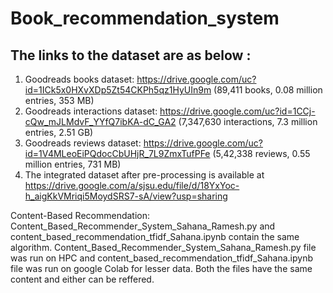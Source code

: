 # Book_recommendation_system
## The links to the dataset are as below :
1. Goodreads books dataset: https://drive.google.com/uc?id=1ICk5x0HXvXDp5Zt54CKPh5qz1HyUIn9m (89,411 books, 0.08 million entries, 353 MB)
2. Goodreads interactions dataset: https://drive.google.com/uc?id=1CCj-cQw_mJLMdvF_YYfQ7ibKA-dC_GA2 (7,347,630 interactions, 7.3 million entries, 2.51 GB)
3. Goodreads reviews dataset: https://drive.google.com/uc?id=1V4MLeoEiPQdocCbUHjR_7L9ZmxTufPFe (5,42,338 reviews, 0.55 million entries, 731 MB)
4. The integrated dataset after pre-processing is available at https://drive.google.com/a/sjsu.edu/file/d/18YxYoc-h_aigKkVMriqi5MoydSRS7-sA/view?usp=sharing


Content-Based Recommendation:
Content_Based_Recommender_System_Sahana_Ramesh.py and content_based_recommendation_tfidf_Sahana.ipynb contain the same algorithm.
Content_Based_Recommender_System_Sahana_Ramesh.py file was run on HPC and content_based_recommendation_tfidf_Sahana.ipynb file was run on google Colab for lesser data. Both the files have the same content and either can be reffered.

